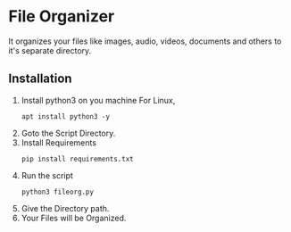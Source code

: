 # File Organizer

It organizes your files like images, audio, videos, documents and others to it's separate directory.

## Installation

1. Install python3 on you machine
   For Linux,
   ```
   apt install python3 -y
   ```
2. Goto the Script Directory.
3. Install Requirements
   ```
   pip install requirements.txt
   ```
4. Run the script
   ```
   python3 fileorg.py
   ```
5. Give the Directory path.
6. Your Files will be Organized.
